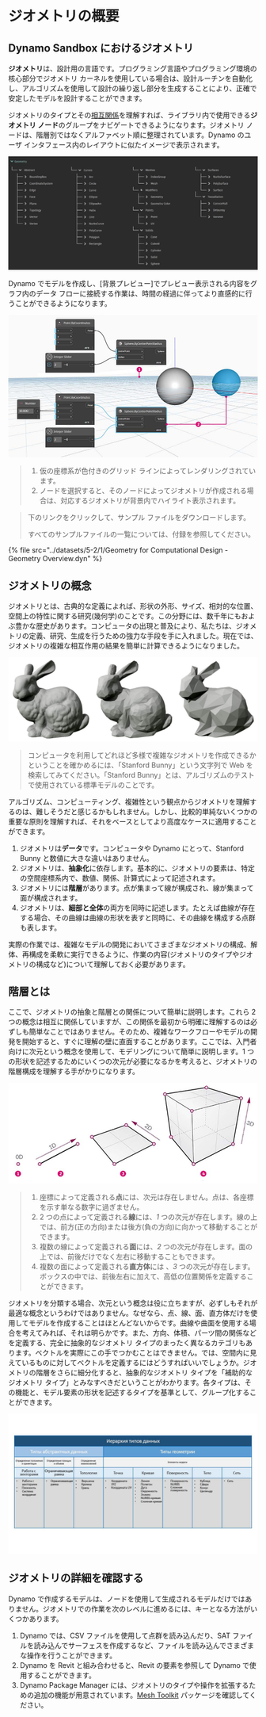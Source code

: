 # ジオメトリの概要

## Dynamo Sandbox におけるジオメトリ

**ジオメトリ**は、設計用の言語です。プログラミング言語やプログラミング環境の核心部分でジオメトリ カーネルを使用している場合は、設計ルーチンを自動化し、アルゴリズムを使用して設計の繰り返し部分を生成することにより、正確で安定したモデルを設計することができます。

ジオメトリのタイプとその[相互関係](1-geometry-overview.md#stepping-through-the-hierarchy)を理解すれば、ライブラリ内で使用できる**ジオメトリ ノード**のグループをナビゲートできるようになります。ジオメトリ ノードは、階層別ではなくアルファベット順に整理されています。Dynamo のユーザ インタフェース内のレイアウトに似たイメージで表示されます。

![](../images/5-2/1/geometryoverview-geometryindynamo.jpg)

Dynamo でモデルを作成し、[背景プレビュー]でプレビュー表示される内容をグラフ内のデータ フローに接続する作業は、時間の経過に伴ってより直感的に行うことができるようになります。

![](../images/5-2/1/GeometryforComputationalDesign-Overview.jpg)

> 1. 仮の座標系が色付きのグリッド ラインによってレンダリングされています。
> 2. ノードを選択すると、そのノードによってジオメトリが作成される場合は、対応するジオメトリが背景内でハイライト表示されます。

> 下のリンクをクリックして、サンプル ファイルをダウンロードします。
>
> すべてのサンプルファイルの一覧については、付録を参照してください。

{% file src="../datasets/5-2/1/Geometry for Computational Design - Geometry Overview.dyn" %}

## ジオメトリの概念

ジオメトリとは、古典的な定義によれば、形状の外形、サイズ、相対的な位置、空間上の特性に関する研究(幾何学)のことです。この分野には、数千年にもおよぶ豊かな歴史があります。コンピュータの出現と普及により、私たちは、ジオメトリの定義、研究、生成を行うための強力な手段を手に入れました。現在では、ジオメトリの複雑な相互作用の結果を簡単に計算できるようになりました。

![Stanford Bunny](../images/5-2/1/StanfordBunny.jpg)

> コンピュータを利用してどれほど多様で複雑なジオメトリを作成できるかということを確かめるには、「Stanford Bunny」という文字列で Web を検索してみてください。「Stanford Bunny」とは、アルゴリズムのテストで使用されている標準モデルのことです。

アルゴリズム、コンピューティング、複雑性という観点からジオメトリを理解するのは、難しそうだと感じるかもしれません。しかし、比較的単純ないくつかの重要な原則を理解すれば、それをベースとしてより高度なケースに適用することができます。

1. ジオメトリは**データ**です。コンピュータや Dynamo にとって、Stanford Bunny と数値に大きな違いはありません。
2. ジオメトリは、**抽象化**に依存します。基本的に、ジオメトリの要素は、特定の空間座標系内で、数値、関係、計算式によって記述されます。
3. ジオメトリには**階層**があります。点が集まって線が構成され、線が集まって面が構成されます。
4. ジオメトリは、**細部と全体**の両方を同時に記述します。たとえば曲線が存在する場合、その曲線は曲線の形状を表すと同時に、その曲線を構成する点群も表します。

実際の作業では、複雑なモデルの開発においてさまざまなジオメトリの構成、解体、再構成を柔軟に実行できるように、作業の内容(ジオメトリのタイプやジオメトリの構成など)について理解しておく必要があります。

## 階層とは

ここで、ジオメトリの抽象と階層との関係について簡単に説明します。これら 2 つの概念は相互に関係していますが、この関係を最初から明確に理解するのは必ずしも簡単なことではありません。そのため、複雑なワークフローやモデルの開発を開始すると、すぐに理解の壁に直面することがあります。ここでは、入門者向けに次元という概念を使用して、モデリングについて簡単に説明します。1 つの形状を記述するためにいくつの次元が必要になるかを考えると、ジオメトリの階層構成を理解する手がかりになります。

![計算ジオメトリ](../images/5-2/1/GeometryDimensionality.jpg)

> 1. 座標によって定義される**点**には、次元は存在しません。点は、各座標を示す単なる数字に過ぎません。
> 2. 2 つの点によって定義される**線**には、_1_ つの次元が存在します。線の上では、前方(正の方向)または後方(負の方向)に向かって移動することができます。
> 3. 複数の線によって定義される**面**には、_2_ つの次元が存在します。面の上では、前後だけでなく左右に移動することもできます。
> 4. 複数の面によって定義される**直方体**には 、_3_ つの次元が存在します。ボックスの中では、前後左右に加えて、高低の位置関係を定義することができます。

ジオメトリを分類する場合、次元という概念は役に立ちますが、必ずしもそれが最適な概念というわけではありません。なぜなら、点、線、面、直方体だけを使用してモデルを作成することはほとんどないからです。曲線や曲面を使用する場合を考えてみれば、それは明らかです。また、方向、体積、パーツ間の関係などを定義する、完全に抽象的なジオメトリ タイプのまったく異なるカテゴリもあります。ベクトルを実際にこの手でつかむことはできません。では、空間内に見えているものに対してベクトルを定義するにはどうすればいいでしょうか。ジオメトリの階層をさらに細分化すると、抽象的なジオメトリ タイプを「補助的なジオメトリ タイプ」とみなすべきだということがわかります。各タイプは、その機能と、モデル要素の形状を記述するタイプを基準として、グループ化することができます。

![ジオメトリの階層](../images/5-2/1/GeometryHierarchy.jpg)

## ジオメトリの詳細を確認する

Dynamo で作成するモデルは、ノードを使用して生成されるモデルだけではありません。ジオメトリでの作業を次のレベルに進めるには、キーとなる方法がいくつかあります。

1. Dynamo では、CSV ファイルを使用して点群を読み込んだり、SAT ファイルを読み込んでサーフェスを作成するなど、ファイルを読み込んでさまざまな操作を行うことができます。
2. Dynamo を Revit と組み合わせると、Revit の要素を参照して Dynamo で使用することができます。
3. Dynamo Package Manager には、ジオメトリのタイプや操作を拡張するための追加の機能が用意されています。[Mesh Toolkit](https://github.com/DynamoDS/Dynamo/wiki/Dynamo-Mesh-Toolkit) パッケージを確認してください。
